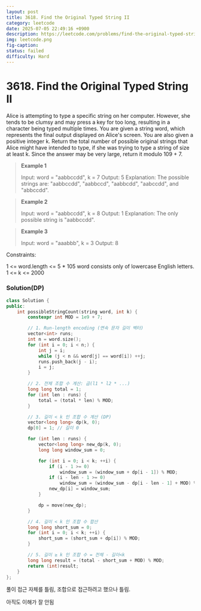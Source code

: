 ```yaml
---
layout: post
title: 3618. Find the Original Typed String II
category: leetcode
date: 2025-07-05 22:49:16 +0900
description: https://leetcode.com/problems/find-the-original-typed-string-ii/?envType=daily-question&envId=2025-07-04
img: leetcode.png
fig-caption:
status: failed
difficulty: Hard
---
```


# 3618. Find the Original Typed String II

Alice is attempting to type a specific string on her computer. However, she tends to be clumsy and may press a key for too long, resulting in a character being typed multiple times.
You are given a string word, which represents the final output displayed on Alice's screen. You are also given a positive integer k.
Return the total number of possible original strings that Alice might have intended to type, if she was trying to type a string of size at least k.
Since the answer may be very large, return it modulo 109 + 7.

> **Example 1**
>
> Input: word = "aabbccdd", k = 7
> Output: 5
> Explanation:
> The possible strings are: "aabbccdd", "aabbccd", "aabbcdd", "aabccdd", and "abbccdd".
>

> **Example 2**
>
> Input: word = "aabbccdd", k = 8
> Output: 1
> Explanation:
> The only possible string is "aabbccdd".
>

> **Example 3**
>
> Input: word = "aaabbb", k = 3
> Output: 8
>
>

Constraints:

1 <= word.length <= 5 * 105
word consists only of lowercase English letters.
1 <= k <= 2000


### Solution(DP)
```cpp
class Solution {
public:
    int possibleStringCount(string word, int k) {
        constexpr int MOD = 1e9 + 7;

        // 1. Run-length encoding (연속 문자 길이 벡터)
        vector<int> runs;
        int n = word.size();
        for (int i = 0; i < n;) {
            int j = i;
            while (j < n && word[j] == word[i]) ++j;
            runs.push_back(j - i);
            i = j;
        }

        // 2. 전체 조합 수 계산: 곱(l1 * l2 * ...)
        long long total = 1;
        for (int len : runs) {
            total = (total * len) % MOD;
        }

        // 3. 길이 < k 인 조합 수 계산 (DP)
        vector<long long> dp(k, 0);
        dp[0] = 1; // 길이 0

        for (int len : runs) {
            vector<long long> new_dp(k, 0);
            long long window_sum = 0;

            for (int i = 0; i < k; ++i) {
                if (i - 1 >= 0)
                    window_sum = (window_sum + dp[i - 1]) % MOD;
                if (i - len - 1 >= 0)
                    window_sum = (window_sum - dp[i - len - 1] + MOD) % MOD;
                new_dp[i] = window_sum;
            }

            dp = move(new_dp);
        }

        // 4. 길이 < k 인 조합 수 합산
        long long short_sum = 0;
        for (int i = 0; i < k; ++i) {
            short_sum = (short_sum + dp[i]) % MOD;
        }

        // 5. 길이 ≥ k 인 조합 수 = 전체 - 길이<k
        long long result = (total - short_sum + MOD) % MOD;
        return (int)result;
    }
};

```

풀이 접근 자체를 틀림, 조합으로 접근하려고 했으나 틀림. 

아직도 이해가 잘 안됨 